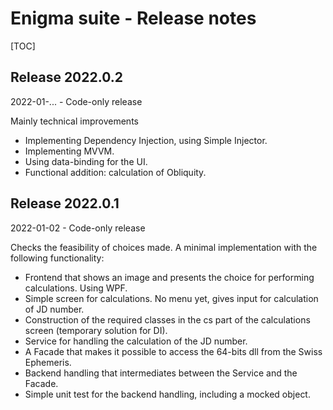 # Enigma suite - Release notes

[TOC]



## Release 2022.0.2

2022-01-... - Code-only release

Mainly technical improvements

- Implementing Dependency Injection, using Simple Injector.
- Implementing MVVM.
- Using data-binding for the UI.
- Functional addition: calculation of Obliquity.

## Release 2022.0.1

2022-01-02 - Code-only release

Checks the feasibility of choices made. A minimal implementation with the following functionality:

- Frontend that shows an image and presents the choice for performing calculations. Using WPF.
- Simple screen for calculations. No menu yet, gives input for calculation of JD number.
- Construction of the required classes in the cs part of the calculations screen (temporary solution for DI).
- Service for handling the calculation of the JD number.
- A Facade that makes it possible to access the 64-bits dll from the Swiss Ephemeris.
- Backend handling that intermediates between the Service and the Facade.
- Simple unit test for the backend handling, including a mocked object.

